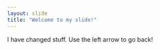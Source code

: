 ```yaml
---
layout: slide
title: "Welcome to my slide!"
---
```

I have changed stuff.
Use the left arrow to go back!
